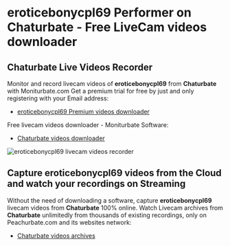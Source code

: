 # eroticebonycpl69 Performer on Chaturbate - Free LiveCam videos downloader

## Chaturbate Live Videos Recorder

Monitor and record livecam videos of **eroticebonycpl69** from **Chaturbate** with Moniturbate.com
Get a premium trial for free by just and only registering with your Email address:
* [eroticebonycpl69 Premium videos downloader](https://moniturbate.com/request-demo-licence-key.html)

Free livecam videos downloader - Moniturbate Software:
* [Chaturbate videos downloader](https://moniturbate.com/moniturbate-download-software.html)

![eroticebonycpl69 livecam videos recorder](https://peachurnet.com/templates/moniturbate-software.png)


## Capture eroticebonycpl69 videos from the Cloud and watch your recordings on Streaming

Without the need of downloading a software, capture **eroticebonycpl69** livecam videos from **Chaturbate** 100% online.
Watch Livecam archives from **Chaturbate** unlimitedly from thousands of existing recordings, only on Peachurbate.com and its websites network:
* [Chaturbate videos archives](https://peachurnet.com/)